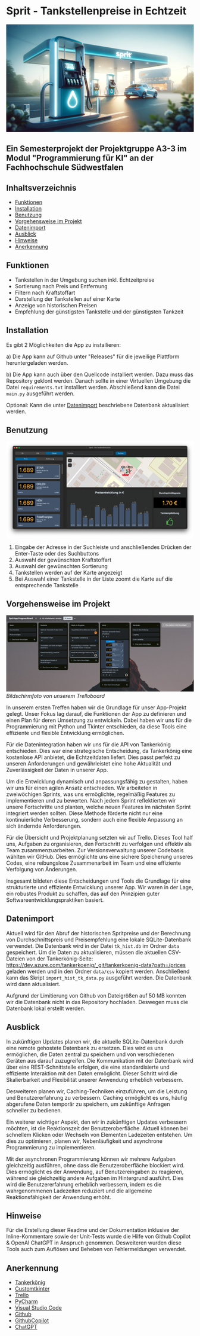 # Sprit - Tankstellenpreise in Echtzeit

![sprit_banner.png](files%2Fsprit_banner.png)

## Ein Semesterprojekt der Projektgruppe A3-3 im Modul "Programmierung für KI" an der Fachhochschule Südwestfalen

<!-- TABLE OF CONTENTS -->
## Inhaltsverzeichnis
* [Funktionen](#Funktionen)
* [Installation](#Installation)
* [Benutzung](#Benutzung)
* [Vorgehensweise im Projekt](#Vorgehensweise-im-Projekt)
* [Datenimport](#Datenimport)
* [Ausblick](#Ausblick)
* [Hinweise](#Hinweise)
* [Anerkennung](#Anerkennung)


<!-- Features -->
## Funktionen
* Tankstellen in der Umgebung suchen inkl. Echtzeitpreise
* Sortierung nach Preis und Entfernung
* Filtern nach Kraftstoffart
* Darstellung der Tankstellen auf einer Karte
* Anzeige von historischen Preisen
* Empfehlung der günstigsten Tankstelle und der günstigsten Tankzeit

<!-- INSTALLATION -->
## Installation
Es gibt 2 Möglichkeiten die App zu installieren:

a) Die App kann auf Github unter "Releases" für die jeweilige Plattform heruntergeladen werden.

b) Die App kann auch über den Quellcode installiert werden. Dazu muss das Repository geklont werden. Danach sollte in einer Virtuellen Umgebung die Datei `requirements.txt` installiert werden. 
Abschließend kann die Datei `main.py` ausgeführt werden.

Optional: Kann die unter [Datenimport](#Datenimport) beschriebene Datenbank aktualisiert werden.

<!-- USAGE EXAMPLES -->
## Benutzung
 ![list_map_search_view_screenshot.png](files%2Flist_map_search_view_screenshot.png)

1. Eingabe der Adresse in der Suchleiste und anschließendes Drücken der Enter-Taste oder des Suchbuttons
2. Auswahl der gewünschten Kraftstoffart
3. Auswahl der gewünschten Sortierung
4. Tankstellen werden auf der Karte angezeigt
5. Bei Auswahl einer Tankstelle in der Liste zoomt die Karte auf die entsprechende Tankstelle
 
<!-- PLANNING -->
## Vorgehensweise im Projekt
![trello_screenshot.png](files%2Ftrello_screenshot.png)
*Bildschirmfoto von unserem Trelloboard*

In unserem ersten Treffen haben wir die Grundlage für unser App-Projekt gelegt. Unser Fokus lag darauf, die Funktionen der App zu definieren und einen Plan für deren Umsetzung zu entwickeln. Dabei haben wir uns für die Programmierung mit Python und Tkinter entschieden, da diese Tools eine effiziente und flexible Entwicklung ermöglichen.

Für die Datenintegration haben wir uns für die API von Tankerkönig entschieden. Dies war eine strategische Entscheidung, da Tankerkönig eine kostenlose API anbietet, die Echtzeitdaten liefert. Dies passt perfekt zu unseren Anforderungen und gewährleistet eine hohe Aktualität und Zuverlässigkeit der Daten in unserer App.

Um die Entwicklung dynamisch und anpassungsfähig zu gestalten, haben wir uns für einen agilen Ansatz entschieden. Wir arbeiteten in zweiwöchigen Sprints, was uns ermöglichte, regelmäßig Features zu implementieren und zu bewerten. Nach jedem Sprint reflektierten wir unsere Fortschritte und planten, welche neuen Features im nächsten Sprint integriert werden sollten. Diese Methode förderte nicht nur eine kontinuierliche Verbesserung, sondern auch eine flexible Anpassung an sich ändernde Anforderungen.

Für die Übersicht und Projektplanung setzten wir auf Trello. Dieses Tool half uns, Aufgaben zu organisieren, den Fortschritt zu verfolgen und effektiv als Team zusammenzuarbeiten. Zur Versionsverwaltung unserer Codebasis wählten wir GitHub. Dies ermöglichte uns eine sichere Speicherung unseres Codes, eine reibungslose Zusammenarbeit im Team und eine effiziente Verfolgung von Änderungen.

Insgesamt bildeten diese Entscheidungen und Tools die Grundlage für eine strukturierte und effiziente Entwicklung unserer App. Wir waren in der Lage, ein robustes Produkt zu schaffen, das auf den Prinzipien guter Softwareentwicklungspraktiken basiert.

<!-- Datenimport -->
## Datenimport
Aktuell wird für den Abruf der historischen Spritpreise und der Berechnung von Durchschnittspreis und Preisempfehlung eine lokale SQLite-Datenbank verwendet. Die Datenbank wird in der Datei `tk_hist.db` im Ordner `data` gespeichert. 
Um die Daten zu aktualisieren, müssen die aktuellen CSV-Dateien von der Tankerkönig-Seite: https://dev.azure.com/tankerkoenig/_git/tankerkoenig-data?path=/prices geladen werden und in den Ordner `data/csv` kopiert werden. Anschließend kann das Skript `import_hist_tk_data.py` ausgeführt werden. Die Datenbank wird dann aktualisiert.

Aufgrund der Limitierung von Github von Dateigrößen auf 50 MB konnten wir die Datenbank nicht in das Repository hochladen. Deswegen muss die Datenbank lokal erstellt werden.
<!-- Ausblick -->
## Ausblick
In zukünftigen Updates planen wir, die aktuelle SQLite-Datenbank durch eine remote gehostete Datenbank zu ersetzen. Dies wird es uns ermöglichen, die Daten zentral zu speichern und von verschiedenen Geräten aus darauf zuzugreifen. Die Kommunikation mit der Datenbank wird über eine REST-Schnittstelle erfolgen, die eine standardisierte und effiziente Interaktion mit den Daten ermöglicht. Dieser Schritt wird die Skalierbarkeit und Flexibilität unserer Anwendung erheblich verbessern.

Desweiteren planen wir, Caching-Techniken einzuführen, um die Leistung und Benutzererfahrung zu verbessern. Caching ermöglicht es uns, häufig abgerufene Daten temporär zu speichern, um zukünftige Anfragen schneller zu bedienen.

Ein weiterer wichtiger Aspekt, den wir in zukünftigen Updates verbessern möchten, ist die Reaktionszeit der Benutzeroberfläche. Aktuell können bei schnellem Klicken oder Wechseln von Elementen Ladezeiten entstehen. Um dies zu optimieren, planen wir, Nebenläufigkeit und asynchrone Programmierung zu implementieren. 

Mit der asynchronen Programmierung können wir mehrere Aufgaben gleichzeitig ausführen, ohne dass die Benutzeroberfläche blockiert wird. Dies ermöglicht es der Anwendung, auf Benutzereingaben zu reagieren, während sie gleichzeitig andere Aufgaben im Hintergrund ausführt. Dies wird die Benutzererfahrung erheblich verbessern, indem es die wahrgenommenen Ladezeiten reduziert und die allgemeine Reaktionsfähigkeit der Anwendung erhöht.
<!-- Hinweise -->
## Hinweise 
Für die Erstellung dieser Readme und der Dokumentation inklusive der Inline-Kommentare sowie der Unit-Tests wurde die Hilfe von Github Copilot & OpenAI ChatGPT in Anspruch genommen. Desweiteren wurden diese Tools auch zum Auflösen und Beheben von Fehlermeldungen verwendet.
<!-- ACKNOWLEDGEMENTS -->
## Anerkennung 
* [Tankerkönig](https://tankerkoenig.de)
* [Customtkinter](https://customtkinter.tomschimansky.com)
* [Trello](https://trello.com/de)
* [PyCharm](https://www.jetbrains.com/de-de/pycharm/)
* [Visual Studio Code](https://code.visualstudio.com)
* [Github](https://github.com)
* [GithubCopilot](https://copilot.github.com)
* [ChatGPT](https://chat.openai.com/)






 
